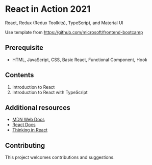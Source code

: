 # React in Action 2021

React, Redux (Redux Toolkits), TypeScript, and Material UI

Use template from https://github.com/microsoft/frontend-bootcamp

## Prerequisite
- HTML, JavaScript, CSS, Basic React, Functional Component, Hook

## Contents
1. Introduction to React
2. Introduction to React with TypeScript

## Additional resources

- [MDN Web Docs](https://developer.mozilla.org/en-US/)
- [React Docs](https://reactjs.org/docs/getting-started.html)
- [Thinking in React](https://reactjs.org/docs/thinking-in-react.html)

## Contributing

This project welcomes contributions and suggestions. 